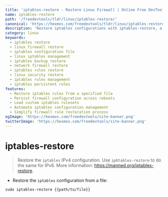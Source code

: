 ```yaml
---
title: 'iptables-restore - Restore Linux Firewall | Online Free DevTools by Hexmos'
name: iptables-restore
path: '/freedevtools/tldr/linux/iptables-restore/'
canonical: 'https://hexmos.com/freedevtools/tldr/linux/iptables-restore/'
description: 'Restore iptables configurations with iptables-restore, a Linux command-line tool. Manage firewall rules and persist settings effectively. Free online tool, no registration required.'
category: linux
keywords:
  - iptables restore
  - linux firewall restore
  - iptables configuration file
  - linux iptables management
  - iptables backup restore
  - network firewall restore
  - iptables rules restore
  - linux security restore
  - iptables rules management
  - iptables persistent rules
features:
  - Restore iptables rules from a specified file
  - Persist firewall configuration across reboots
  - Load custom iptables rulesets
  - Automate iptables configuration management
  - Simplify firewall rule restoration process
ogImage: 'https://hexmos.com/freedevtools/site-banner.png'
twitterImage: 'https://hexmos.com/freedevtools/site-banner.png'
---
```


# iptables-restore

> Restore the `iptables` IPv4 configuration.
> Use `ip6tables-restore` to do the same for IPv6.
> More information: <https://manned.org/iptables-restore>.

- Restore the `iptables` configuration from a file:

`sudo iptables-restore {{path/to/file}}`
